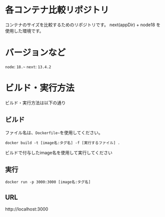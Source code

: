 
# 各コンテナ比較リポジトリ
コンテナのサイズを比較するためのリポジトリです。
next(appDir) + node18 を使用した環境です。 


# バージョンなど
`node`: `18.~`
`next`: `13.4.2`


# ビルド・実行方法
ビルド・実行方法は以下の通り
## ビルド

ファイル名は、`Dockerfile~`を使用してください。
```shell.sh:Shell
docker build -t [image名:タグ名] -f [実行するファイル] .    
```
ビルドで付与したimage名を使用して実行してください
## 実行
```shell.sh:Shell
docker run -p 3000:3000 [image名:タグ名]
```

## URL

http://localhost:3000

